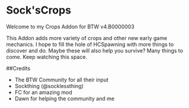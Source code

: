 # Sock'sCrops
Welcome to my Crops Addon for BTW v4.B0000003

This Addon adds more variety of crops and other new early game mechanics.
I hope to fill the hole of HCSpawning with more things to discover and do. Maybe these will also help you survive?
Many things to come. Keep watching this space.

##Credits
- The BTW Community for all their input
- Sockthing (@socklessthing)
- FC for an amazing mod
- Dawn for helping the community and me

